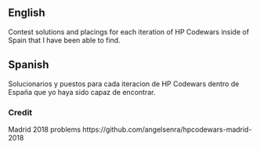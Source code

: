 <h2>English</h2>
Contest solutions and placings for each iteration of HP Codewars inside of Spain that I have been able to find.

<h2>Spanish</h2>
Solucionarios y puestos para cada iteracion de HP Codewars dentro de España que yo haya sido capaz de encontrar.

<h3>Credit</h3>
Madrid 2018 problems https://github.com/angelsenra/hpcodewars-madrid-2018